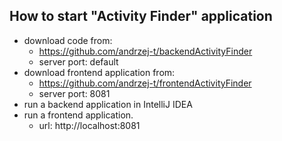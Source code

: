 ## How to start "Activity Finder" application

* download code from:
  * https://github.com/andrzej-t/backendActivityFinder
  * server port: default
* download frontend application from:
  * https://github.com/andrzej-t/frontendActivityFinder
  * server port: 8081
* run a backend application in IntelliJ IDEA
* run a frontend application.
  * url: http://localhost:8081
